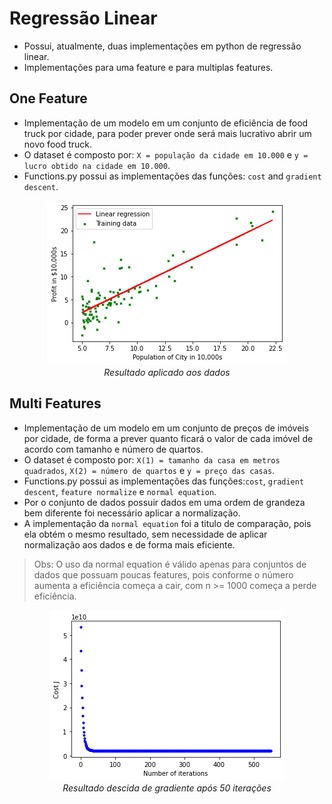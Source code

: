 <h1>Regressão Linear</h1>

- Possui, atualmente, duas implementações em python de regressão linear.
- Implementações para uma feature e para multiplas features.

<h2>One Feature</h2>

- Implementação de um modelo em um conjunto de eficiência de food truck por cidade, para poder prever onde será mais lucrativo abrir um novo food truck.
- O dataset é composto por: `X = população da cidade em 10.000` e `y = lucro obtido na cidade em 10.000`.
- Functions.py possui as implementações das funções: `cost` and `gradient descent`.

<p align="center">
    <img src="https://github.com/fdloopes/Praticas_Machine_Learning/blob/main/Python/Linear_Regression/one_feature/plot.png"/><br/>
    <em>Resultado aplicado aos dados</em>
</p>

<h2>Multi Features</h2>

- Implementação de um modelo em um conjunto de preços de imóveis por cidade, de forma a prever quanto ficará o valor de cada imóvel de acordo com tamanho e número de quartos.
- O dataset é composto por: `X(1) = tamanho da casa em metros quadrados`, `X(2) = número de quartos` e `y = preço das casas`.
- Functions.py possui as implementações das funções:`cost`, `gradient descent`, `feature normalize` e `normal equation`.
- Por o conjunto de dados possuir dados em uma ordem de grandeza bem diferente foi necessário aplicar a normalização.
- A implementação da `normal equation` foi a titulo de comparação, pois ela obtém o mesmo resultado, sem necessidade de aplicar normalização aos dados e de forma mais eficiente.
> Obs: O uso da normal equation é válido apenas para conjuntos de dados que possuam poucas features, pois conforme o número aumenta a eficiência começa a cair, com n >= 1000 começa a perde eficiência. 

<p align="center">
    <img src="https://github.com/fdloopes/Praticas_Machine_Learning/blob/main/Python/Linear_Regression/multi_features/plot.png"/><br/>
    <em>Resultado descida de gradiente após 50 iterações</em>
</p>
